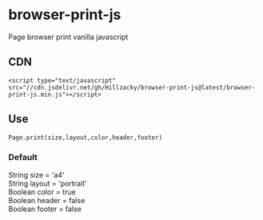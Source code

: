 # browser-print-js
Page browser print vanilla javascript

## CDN
```
<script type="text/javascript" src="//cdn.jsdelivr.net/gh/Hillzacky/browser-print-js@latest/browser-print-js.min.js"></script>
```

## Use
```
Page.print(size,layout,color,header,footer)
```
### Default
String size = 'a4' \
String layout = 'portrait' \
Boolean color = true \
Boolean header = false \
Boolean footer = false
